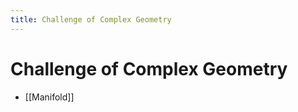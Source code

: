 ```yaml
---
title: Challenge of Complex Geometry
---
```


# Challenge of Complex Geometry
- [[Manifold]]














